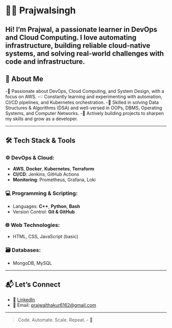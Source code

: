 # 👨‍💻 Prajwalsingh 
 Hi! I’m Prajwal, a passionate learner in DevOps and Cloud Computing.
 I love automating infrastructure, building reliable cloud-native systems, and solving real-world challenges with code and infrastructure.
---

## 🚀 About Me

 -🔧 Passionate about DevOps, Cloud Computing, and System Design, with a focus on AWS.
 -💡 Constantly learning and experimenting with automation, CI/CD pipelines, and Kubernetes orchestration.
 -🧠 Skilled in solving Data Structures & Algorithms (DSA) and well-versed in OOPs, DBMS, Operating Systems, and Computer Networks.
 -💬 Actively building projects to sharpen my skills and grow as a developer.

---

## 🛠️ Tech Stack & Tools

### ⚙️ DevOps & Cloud:
- **AWS**, **Docker**, **Kubernetes**, **Terraform**
- **CI/CD**: Jenkins, GitHub Actions
- **Monitoring**: Prometheus, Grafana, Loki

### 💻 Programming & Scripting:
- Languages: **C++**, **Python**, **Bash**
- Version Control: **Git & GitHub**

### 🌐 Web Technologies:
- HTML, CSS, JavaScript (basic)

### 🗃️ Databases:
- MongoDB, MySQL
  
---

## 📬 Let’s Connect

- 🔗 [LinkedIn](https://www.linkedin.com/in/prajwalsingh-thakur-26b011263/)
- 📧 Email: prajwalthakur6162@gmail.com
  
---

> Code. Automate. Scale. Repeat. - 🚀

